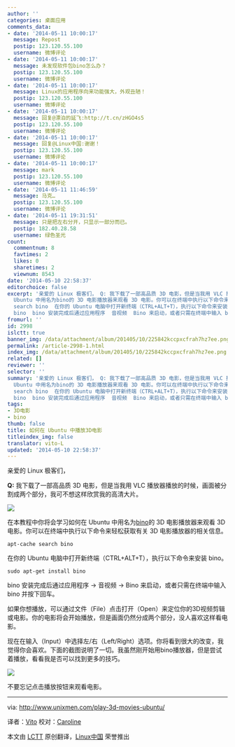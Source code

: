 ```yaml
---
author: ''
categories: 桌面应用
comments_data:
- date: '2014-05-11 10:00:17'
  message: Repost
  postip: 123.120.55.100
  username: 微博评论
- date: '2014-05-11 10:00:17'
  message: 未发现软件包bino怎么办？
  postip: 123.120.55.100
  username: 微博评论
- date: '2014-05-11 10:00:17'
  message: Linux的应用程序向来功能强大，外观丑陋！
  postip: 123.120.55.100
  username: 微博评论
- date: '2014-05-11 10:00:17'
  message: 回复@漂泊的延飞:http://t.cn/zHGO4s5
  postip: 123.120.55.100
  username: 微博评论
- date: '2014-05-11 10:00:17'
  message: 回复@Linux中国:谢谢！
  postip: 123.120.55.100
  username: 微博评论
- date: '2014-05-11 10:00:17'
  message: mark
  postip: 123.120.55.100
  username: 微博评论
- date: '2014-05-11 11:46:59'
  message: 马克…
  postip: 123.120.55.100
  username: 微博评论
- date: '2014-05-11 19:31:51'
  message: 只是把左右分开，只显示一部分而已。
  postip: 182.40.28.58
  username: 绿色圣光
count:
  commentnum: 8
  favtimes: 2
  likes: 0
  sharetimes: 2
  viewnum: 8543
date: '2014-05-10 22:58:37'
editorchoice: false
excerpt: '亲爱的 Linux 极客们， Q: 我下载了一部高品质 3D 电影，但是当我用 VLC 播放器播放的时候，画面被分割成两个部分，我可不想这样欣赏我的高清大片。  在本教程中你将会学习如何在
  Ubuntu 中用名为bino的 3D 电影播放器来观看 3D 电影。你可以在终端中执行以下命令来轻松获取有关 3D 电影播放器的相关信息。 apt-cache
  search bino  在你的 Ubuntu 电脑中打开新终端（CTRL+ALT+T），执行以下命令来安装 bino。 sudo apt-get install
  bino  bino 安装完成后通过应用程序  音视频  Bino 来启动，或者只需在终端中输入 bino 并按下回车。 如果'
fromurl: ''
id: 2998
islctt: true
banner_img: /data/attachment/album/201405/10/225842kccpxcfrah7hz7ee.png
permalink: /article-2998-1.html
index_img: /data/attachment/album/201405/10/225842kccpxcfrah7hz7ee.png.thumb.jpg
related: []
reviewer: ''
selector: ''
summary: '亲爱的 Linux 极客们， Q: 我下载了一部高品质 3D 电影，但是当我用 VLC 播放器播放的时候，画面被分割成两个部分，我可不想这样欣赏我的高清大片。  在本教程中你将会学习如何在
  Ubuntu 中用名为bino的 3D 电影播放器来观看 3D 电影。你可以在终端中执行以下命令来轻松获取有关 3D 电影播放器的相关信息。 apt-cache
  search bino  在你的 Ubuntu 电脑中打开新终端（CTRL+ALT+T），执行以下命令来安装 bino。 sudo apt-get install
  bino  bino 安装完成后通过应用程序  音视频  Bino 来启动，或者只需在终端中输入 bino 并按下回车。 如果'
tags:
- 3D电影
- bino
thumb: false
title: 如何在 Ubuntu 中播放3D电影
titleindex_img: false
translator: vito-L
updated: '2014-05-10 22:58:37'
---
```


亲爱的 Linux 极客们，


**Q:** 我下载了一部高品质 3D 电影，但是当我用 VLC 播放器播放的时候，画面被分割成两个部分，我可不想这样欣赏我的高清大片。


![](/data/attachment/album/201405/10/225842kccpxcfrah7hz7ee.png)


在本教程中你将会学习如何在 Ubuntu 中用名为[bino](http://bino3d.org/)的 3D 电影播放器来观看 3D 电影。你可以在终端中执行以下命令来轻松获取有关 3D 电影播放器的相关信息。



```
apt-cache search bino

```

在你的 Ubuntu 电脑中打开新终端（CTRL+ALT+T），执行以下命令来安装 bino。



```
sudo apt-get install bino

```

bino 安装完成后通过应用程序 → 音视频 → Bino 来启动，或者只需在终端中输入 bino 并按下回车。


如果你想播放，可以通过文件（File）点击打开（Open）来定位你的3D视频剪辑或电影。你的电影将会开始播放，但是画面仍然分成两个部分，没人喜欢这样看电影。


现在在输入（Input）中选择左/右（Left/Right）选项。你将看到很大的改变，我觉得你会喜欢。下面的截图说明了一切。我虽然刚开始用bino播放器，但是尝试着播放，看看我是否可以找到更多的技巧。


![](/data/attachment/album/201405/10/225845prgs5c5s3vn2c305.png)


不要忘记点击播放按钮来观看电影。




---


via: <http://www.unixmen.com/play-3d-movies-ubuntu/>


译者：[Vito](https://github.com/vito-L) 校对：[Caroline](https://github.com/carolinewuyan)


本文由 [LCTT](https://github.com/LCTT/TranslateProject) 原创翻译，[Linux中国](http://linux.cn/) 荣誉推出